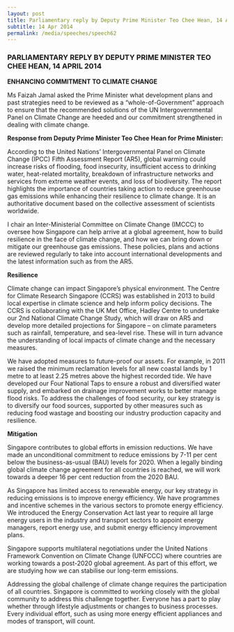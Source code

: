 ```yaml
---
layout: post
title: Parliamentary reply by Deputy Prime Minister Teo Chee Hean, 14 April 2014
subtitle: 14 Apr 2014
permalink: /media/speeches/speech62
---
```


### PARLIAMENTARY REPLY BY DEPUTY PRIME MINISTER TEO CHEE HEAN, 14 APRIL 2014

**ENHANCING COMMITMENT TO CLIMATE CHANGE**

Ms Faizah Jamal asked the Prime Minister what development plans and past strategies need to be reviewed as a “whole-of-Government” approach to ensure that the recommended solutions of the UN Intergovernmental Panel on Climate Change are heeded and our commitment strengthened in dealing with climate change.

**Response from Deputy Prime Minister Teo Chee Hean for Prime Minister:**

According to the United Nations’ Intergovernmental Panel on Climate Change (IPCC) Fifth Assessment Report (AR5), global warming could increase risks of flooding, food insecurity, insufficient access to drinking water, heat-related mortality, breakdown of infrastructure networks and services from extreme weather events, and loss of biodiversity. The report highlights the importance of countries taking action to reduce greenhouse gas emissions while enhancing their resilience to climate change. It is an authoritative document based on the collective assessment of scientists worldwide.

I chair an Inter-Ministerial Committee on Climate Change (IMCCC) to oversee how Singapore can help arrive at a global agreement, how to build resilience in the face of climate change, and how we can bring down or mitigate our greenhouse gas emissions. These policies, plans and actions are reviewed regularly to take into account international developments and the latest information such as from the AR5.

**Resilience**

Climate change can impact Singapore’s physical environment. The Centre for Climate Research Singapore (CCRS) was established in 2013 to build local expertise in climate science and help inform policy decisions. The CCRS is collaborating with the UK Met Office, Hadley Centre to undertake our 2nd National Climate Change Study, which will draw on AR5 and develop more detailed projections for Singapore – on climate parameters such as rainfall, temperature, and sea-level rise. These will in turn advance the understanding of local impacts of climate change and the necessary measures.

We have adopted measures to future-proof our assets. For example, in 2011 we raised the minimum reclamation levels for all new coastal lands by 1 metre to at least 2.25 metres above the highest recorded tide. We have developed our Four National Taps to ensure a robust and diversified water supply, and embarked on drainage improvement works to better manage flood risks. To address the challenges of food security, our key strategy is to diversify our food sources, supported by other measures such as reducing food wastage and boosting our industry production capacity and resilience.

**Mitigation**

Singapore contributes to global efforts in emission reductions. We have made an unconditional commitment to reduce emissions by 7-11 per cent below the business-as-usual (BAU) levels for 2020. When a legally binding global climate change agreement for all countries is reached, we will work towards a deeper 16 per cent reduction from the 2020 BAU.

As Singapore has limited access to renewable energy, our key strategy in reducing emissions is to improve energy efficiency. We have programmes and incentive schemes in the various sectors to promote energy efficiency. We introduced the Energy Conservation Act last year to require all large energy users in the industry and transport sectors to appoint energy managers, report energy use, and submit energy efficiency improvement plans.

Singapore supports multilateral negotiations under the United Nations Framework Convention on Climate Change (UNFCCC) where countries are working towards a post-2020 global agreement. As part of this effort, we are studying how we can stabilise our long-term emissions.

Addressing the global challenge of climate change requires the participation of all countries. Singapore is committed to working closely with the global community to address this challenge together. Everyone has a part to play whether through lifestyle adjustments or changes to business processes. Every individual effort, such as using more energy efficient appliances and modes of transport, will count.

